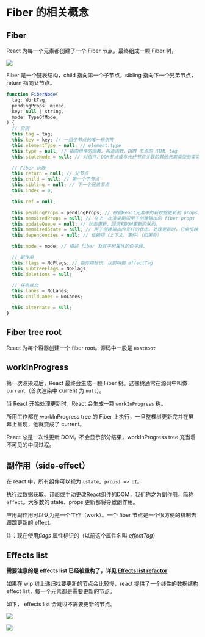 # Fiber 的相关概念

## Fiber

React 为每一个元素都创建了一个 Fiber 节点，最终组成一颗 Fiber 树，



![](http://file.wangsijie.top/blog/202201261708798.png)



Fiber 是一个链表结构，child 指向第一个子节点，sibling 指向下一个兄弟节点，return 指向父节点。

```js
function FiberNode(
  tag: WorkTag,
  pendingProps: mixed,
  key: null | string,
  mode: TypeOfMode,
) {
  // 实例
  this.tag = tag;
  this.key = key; // 一组子节点的唯一标识符
  this.elementType = null; // element.type
  this.type = null; // 指向组件的函数、构造函数、DOM 节点的 HTML tag
  this.stateNode = null; // 对组件、DOM节点或与光纤节点关联的其他元素类型的类实例的引用

  // Fiber 执政
  this.return = null; // 父节点
  this.child = null; // 第一个子节点
  this.sibling = null; // 下一个兄弟节点
  this.index = 0;

  this.ref = null;

  this.pendingProps = pendingProps; // 根据React元素中的新数据更新的 props，需要应用于子组件或DOM元素。
  this.memoizedProps = null; // 在上一次渲染期间用于创建输出的 fiber props
  this.updateQueue = null; // 状态更新、回调和DOM更新的队列。
  this.memoizedState = null; // 用于创建输出的光纤的状态。处理更新时，它会反映屏幕上当前呈现的状态。
  this.dependencies = null; // 依赖项（上下文、事件）（如果有）

  this.mode = mode; // 描述 fiber 及其子树属性的位字段。

  // 副作用
  this.flags = NoFlags; // 副作用标识，以前叫做 effectTag
  this.subtreeFlags = NoFlags;
  this.deletions = null;

  // 任务批次
  this.lanes = NoLanes;
  this.childLanes = NoLanes;

  this.alternate = null;
}
```

## Fiber tree root

React 为每个容器创建一个 fiber root。源码中一般是 `HostRoot`



## workInProgress

第一次渲染过后，React 最终会生成一颗 Fiber 树。这棵树通常在源码中叫做 `current`（首次渲染中 current 为 `null`）。

当 React 开始处理更新时，React 会生成一颗 `workInProgress` 树。

所用工作都在 workInProgress tree 的 Fiber 上执行，一旦整棵树更新完并在屏幕上呈现，他就变成了 current。



React 总是一次性更新 DOM，不会显示部分结果，workInProgress tree 充当着不可见的中间过程。

## 副作用（side-effect）

在 react 中，所有组件可以视为 `(state, props) => UI`。

执行过数据获取、订阅或手动更改React组件的DOM，我们称之为副作用，简称 `effect`。大多数的 state、props 更新都将导致副作用。

应用副作用可以认为是一个工作（work）。一个 fiber 节点是一个很方便的机制去跟踪更新的 effect。

注：现在使用*flags* 属性标识的（以前这个属性名叫 *effectTag*）

## Effects list

**需要注意的是 effects list 已经被重构了，详见 [Effects list refactor](https://github.com/facebook/react/pull/19261)**



如果在 wip 树上递归找要更新的节点会比较慢，react 提供了一个线性的数据结构 effect list，每一个元素都是需要更新的节点。

如下， effects list 会跳过不需要更新的节点。

![](http://file.wangsijie.top/blog/202201261547305.png)

![](http://file.wangsijie.top/blog/202201261548456.png)